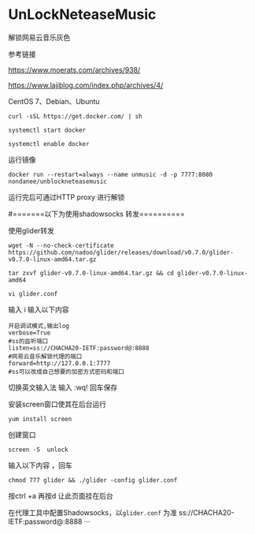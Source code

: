 # UnLockNeteaseMusic

解锁网易云音乐灰色

参考链接

https://www.moerats.com/archives/938/

https://www.lajiblog.com/index.php/archives/4/

CentOS 7、Debian、Ubuntu
```
curl -sSL https://get.docker.com/ | sh

systemctl start docker

systemctl enable docker
```
运行镜像

```
docker run --restart=always --name unmusic -d -p 7777:8080 nondanee/unblockneteasemusic
```
运行完后可通过HTTP proxy 进行解锁

#=======以下为使用shadowsocks 转发==========

使用glider转发
```
wget -N --no-check-certificate https://github.com/nadoo/glider/releases/download/v0.7.0/glider-v0.7.0-linux-amd64.tar.gz

tar zxvf glider-v0.7.0-linux-amd64.tar.gz && cd glider-v0.7.0-linux-amd64

vi glider.conf
```
输入 i 输入以下内容
```
开启调试模式,输出log
verbose=True
#ss的监听端口
listen=ss://CHACHA20-IETF:password@:8888
#网易云音乐解锁代理的端口
forward=http://127.0.0.1:7777
#ss可以改成自己想要的加密方式密码和端口
```
切换英文输入法 输入 :wq! 回车保存

安装screen窗口使其在后台运行
```
yum install screen 
```
创建窗口
```
screen -S  unlock 
```
输入以下内容 ，回车
```
chmod 777 glider && ./glider -config glider.conf
```
按ctrl +a  再按d 让此页面挂在后台

在代理工具中配置Shadowsocks，以`glider.conf` 为准
ss://CHACHA20-IETF:password@:8888
···

